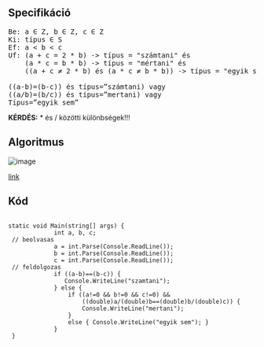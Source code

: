 ## Specifikáció
<pre>
Be: a ∈ Z, b ∈ Z, c ∈ Z   
Ki: típus ∈ S   
Ef: a < b < c   
Uf: (a + c = 2 * b) -> típus = "számtani" és   
    (a * c = b * b) -> típus = "mértani" és    
    ((a + c ≠ 2 * b) és (a * c ≠ b * b)) -> típus = "egyik sem"   

((a-b)=(b-c)) és típus=”számtani) vagy   
((a/b)=(b/c)) és típus=”mertani) vagy   
Típus=”egyik sem”   
</pre>

**KÉRDÉS:** 
\* és / közötti különbségek!!!

## Algoritmus
![image](https://github.com/user-attachments/assets/cb073a56-b5f9-472b-a2a9-ddab7824ba74)

[link](https://progalap.elte.hu/stuki/?data=H4sIAAAAAAAACq1WXU%2FiQBT9K%2BTyomZMCqJAE19w15Vl%2FVhRVmN8mM7cQpd2WtoBBNMfs4%2F7O%2FxjmynMtKwS0sQnbg73nnPuBy2vMApnGHc52GLq%2BwQS9JFJ5DkiQo4J2K9wE9yfX%2FZvj1XscbBzgEBEYxRSFcHd%2BfXyy%2BSxDQRGHucowHapnyABuYgQbBBhGEFK8kTNV6jM%2BVYmPmZKcDJFwRAIsJHn8xhFlydgP8FD7%2BtxrxbdAoHrppB0zmfwnJIc15qFxDI9JJJKDFBIICDxRYINHbQrlFQcUmFZd3PrbOhdtfLuNLCh1PrBm5Oa87hzWiZR8xUqC3ym2%2FIzw2YUXS8Xk2xQtf587P7uJUbOABty3fmsz8S4sdO%2BSdR8hcrPsd%2BRtcFZ7DYy%2B4ZHyxWIy%2BzZc5VQKLgnvVCADXv00Nk%2F3XMO2b5afTzFTkwFG%2FXXvv5fakb3QYppPyX54LVZA5Q7lQ%2BOsufZlWT59ieQVHhK68IZHJ1YnYXRMsCG1vfRy%2Bz8vhbt3KtJ1HyFygKfWU75vf48C5bLi8DP9trptunw293cyBlgQy68egyWD%2Fhrp32TqPkKlZ9j%2F8i%2FeZHRfLCyr3mM%2FZy4zK%2Fq3VnSA3bqHDjbT7Kwlm0naVpPST50bdQA5c5ky0kGb39jfZFmQFrKAOVWukUKhwtvXEkwgDQlkMh4ymQ4jGmgtvMKggaq%2BJJ6AgjMaOxRx1fvOwACcRi%2Be04ko3A%2ByNPWHhR6gZRjvIbSZ7UgP4yzJ%2BjKzxNUXdeyLAsIVNWnq9ZYdV1mMMc6NpGbRU3ryKJZxJC6rSY8r9rrUDYexuFU8DWxU3fqKk19amJkGsMmozpys4g3mIV1Rafe8J9IV5jxO1bGGMt6YYxpVreuMXQ5W2Ht9upby2qxtvqDUUXEBj8pziFN%2FwHc%2B1KdvggAAA%3D%3D)

## Kód
<pre><code>
static void Main(string[] args) {   
             int a, b, c;   
 // beolvasas   
             a = int.Parse(Console.ReadLine());   
             b = int.Parse(Console.ReadLine());   
             c = int.Parse(Console.ReadLine());   
 // feldolgozas   
             if ((a-b)==(b-c)) {   
                Console.WriteLine("szamtani");   
             } else {   
                 if ((a!=0 && b!=0 && c!=0) &&   
                     ((double)a/(double)b==(double)b/(double)c)) {   
                     Console.WriteLine("mertani");   
                 }   
                 else { Console.WriteLine("egyik sem"); }   
             }   
 }   
</code> </pre>
 
